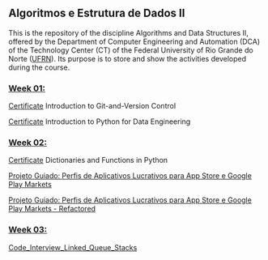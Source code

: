 ## Algoritmos e Estrutura de Dados II

This is the repository of the discipline Algorithms and Data Structures II, offered by the Department of Computer Engineering and Automation (DCA) of the Technology Center (CT) of the Federal University of Rio Grande do Norte ([UFRN](https://ufrn.br/)). Its purpose is to store and show the activities developed during the course.

### [Week 01:](https://github.com/mairabrito/data_structure_ii/tree/main/lessons/week_01)
  [Certificate](https://github.com/mairabrito/data_structure_ii/blob/main/lessons/week_01/Introduction-to-Git-and-Version-Control.pdf) Introduction to Git-and-Version Control
  
  [Certificate](https://github.com/mairabrito/data_structure_ii/blob/main/lessons/week_01/Introduction-to-Python-for-Data-Engineering.pdf) Introduction to Python for Data Engineering
  
  ### [Week 02:](https://github.com/mairabrito/data_structure_ii/tree/main/lessons/week_02)
   [Certificate](https://github.com/mairabrito/data_structure_ii/blob/main/lessons/week_02/Dictionaries-and-Functions-in-Python.pdf) Dictionaries and Functions in Python
   
   [Projeto Guiado: Perfis de Aplicativos Lucrativos para App Store e Google Play Markets](https://github.com/mairabrito/data_structure_ii/blob/main/lessons/week_02/analise_dados_aplicativos_moveis.ipynb)
   
   [Projeto Guiado: Perfis de Aplicativos Lucrativos para App Store e Google Play Markets - Refactored](https://github.com/mairabrito/data_structure_ii/blob/main/lessons/week_02/analise_dados_aplicativos_moveis_refatorado.ipynb)
   
   ### [Week 03:](https://github.com/mairabrito/data_structure_ii/tree/main/lessons/week_03)
   [Code_Interview_Linked_Queue_Stacks](https://github.com/mairabrito/data_structure_ii/blob/main/lessons/week_03/Code_Interview_Linked_Queue_Stacks.ipynb)
